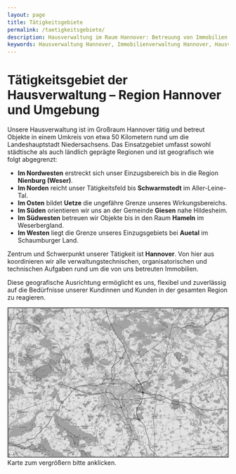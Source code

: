 ```yaml
---
layout: page
title: Tätigkeitsgebiete
permalink: /taetigkeitsgebiete/
description: Hausverwaltung im Raum Hannover: Betreuung von Immobilien im Umkreis von 50 km rund um Hannover, inkl. Nienburg, Schwarmstedt, Uetze, Giesen, Hameln und Auetal – zuverlässig, persönlich und regional erfahren
keywords: Hausverwaltung Hannover, Immobilienverwaltung Hannover, Hausverwalter Region Hannover, Wohnungseigentumsverwaltung, Immobilienservice Hannover, WEG Verwaltung, Mietverwaltung Hannover, Nienburg, Schwarmstedt, Uetze, Giesen, Hameln, Auetal, Hausverwaltung Umgebung Hannover, Hausverwaltung 50 km Umkreis Hannover, Objektverwaltung Hannover
---
```


# Tätigkeitsgebiet der Hausverwaltung – Region Hannover und Umgebung

Unsere Hausverwaltung ist im Großraum Hannover tätig und betreut Objekte in einem Umkreis von etwa 50 Kilometern rund um die Landeshauptstadt Niedersachsens. Das Einsatzgebiet umfasst sowohl städtische als auch ländlich geprägte Regionen und ist geografisch wie folgt abgegrenzt:

* **Im Nordwesten** erstreckt sich unser Einzugsbereich bis in die Region **Nienburg (Weser)**.  
* **Im Norden** reicht unser Tätigkeitsfeld bis **Schwarmstedt** im Aller-Leine-Tal.  
* **Im Osten** bildet **Uetze** die ungefähre Grenze unseres Wirkungsbereichs.  
* **Im Süden** orientieren wir uns an der Gemeinde **Giesen** nahe Hildesheim.  
* **Im Südwesten** betreuen wir Objekte bis in den Raum **Hameln** im Weserbergland.  
* **Im Westen** liegt die Grenze unseres Einzugsgebiets bei **Auetal** im Schaumburger Land.

Zentrum und Schwerpunkt unserer Tätigkeit ist **Hannover**. Von hier aus koordinieren wir alle verwaltungstechnischen, organisatorischen und technischen Aufgaben rund um die von uns betreuten Immobilien.

Diese geografische Ausrichtung ermöglicht es uns, flexibel und zuverlässig auf die Bedürfnisse unserer Kundinnen und Kunden in der gesamten Region zu reagieren.



<img src="/assets/img/Karte.jpg" alt="Karte Tätigkeitsgebiete">
Karte zum vergrößern bitte anklicken.
